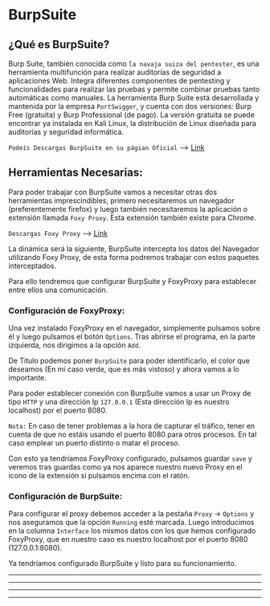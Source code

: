 # BurpSuite

## ¿Qué es BurpSuite?

Burp Suite, también conocida como `la navaja suiza del pentester`, es una herramienta multifunción para realizar auditorías de seguridad a aplicaciones Web.
Integra diferentes componentes de pentesting y funcionalidades para realizar las pruebas y permite combinar pruebas tanto automáticas como manuales. La herramienta
Burp Suite está desarrollada y mantenida por la empresa `PortSwigger`, y cuenta con dos versiones: Burp Free (gratuita) y Burp Professional (de pago). La versión gratuita 
se puede encontrar ya instalada en Kali Linux, la distribución de Linux diseñada para auditorías y seguridad informática.

`Podeís Descargas BurpSuite en su págian Oficial` --> [Link](https://portswigger.net/burp/communitydownload)

## Herramientas Necesarias:

Para poder trabajar con BurpSuite vamos a necesitar otras dos herramientas imprescindibles, primero necesitaremos un navegador (preferentemente firefox) y luego 
también necesitaremos la aplicación o extensión llamada `Foxy Proxy`. Esta extensión también existe para Chrome.

`Descargas Foxy Proxy` --> [Link](https://addons.mozilla.org/es/firefox/addon/foxyproxy-standard/)

La dinámica será la siguiente, BurpSuite intercepta los datos del Navegador utilizando Foxy Proxy, de esta forma podremos trabajar con estos paquetes 
interceptados.

Para ello tendremos que configurar BurpSuite y FoxyProxy para establecer entre ellos una comunicación.

### Configuración de FoxyProxy:

Una vez instalado FoxyProxy en el navegador, simplemente pulsamos sobre él y luego pulsamos el botón `Options`. Tras abrirse el programa, en la parte izquierda, nos
dirigimos a la opción `Add`.

De Título podemos poner `BurpSuite` para poder identificarlo, el color que deseamos (En mi caso verde, que es más vistoso) y ahora vamos a lo importante.

Para poder establecer conexión con BurpSuite vamos a usar un Proxy de tipo `HTTP` y una dirección Ip `127.0.0.1` (Esta dirección Ip es nuestro localhost) por
el puerto 8080. 

`Nota:` En caso de tener problemas a la hora de capturar el tráfico, tener en cuenta de que no estáis usando el puerto 8080 para otros procesos. En tal caso
emplear un puerto distinto o matar el proceso.

Con esto ya tendríamos FoxyProxy configurado, pulsamos guardar `save` y veremos tras guardas como ya nos aparece nuestro nuevo Proxy en el icono de la extensión
si pulsamos encima con el ratón.

### Configuración de BurpSuite:

Para configurar el proxy debemos acceder a la pestaña `Proxy` -> `Options` y nos aseguramos que la opción `Running` esté marcada. Luego introducimos en la columna 
`Interface` los mismos datos con los que hemos configurado FoxyProxy, que en nuestro caso es nuestro localhost por el puerto 8080 (127.0.0.1:8080).

Ya tendríamos configurado BurpSuite y listo para su funcionamiento.


---
---
  
    
<html lang="en">
<head>
  
</head>
<body>

<script src="https://utteranc.es/client.js"
    repo="F1r0x/gestion-comentarios"
    issue-term="pathname"
    theme="github-light"
    crossorigin="anonymous"
    async>
</script>
          
    
  </body>
</html>
  
  
---
---

